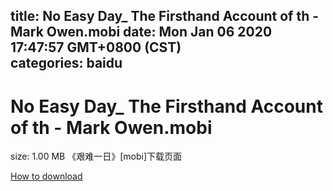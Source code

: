 
title: No Easy Day_ The Firsthand Account of th - Mark Owen.mobi
date: Mon Jan 06 2020 17:47:57 GMT+0800 (CST)    
categories: baidu
---

# No Easy Day_ The Firsthand Account of th - Mark Owen.mobi
size: 1.00 MB
 《艰难一日》[mobi]下载页面
 

[How to download](https://bpcam.bemobtrk.com/go/2ceec3aa-1ca2-46d6-b9ff-aaa5c184517c?jno=3986)